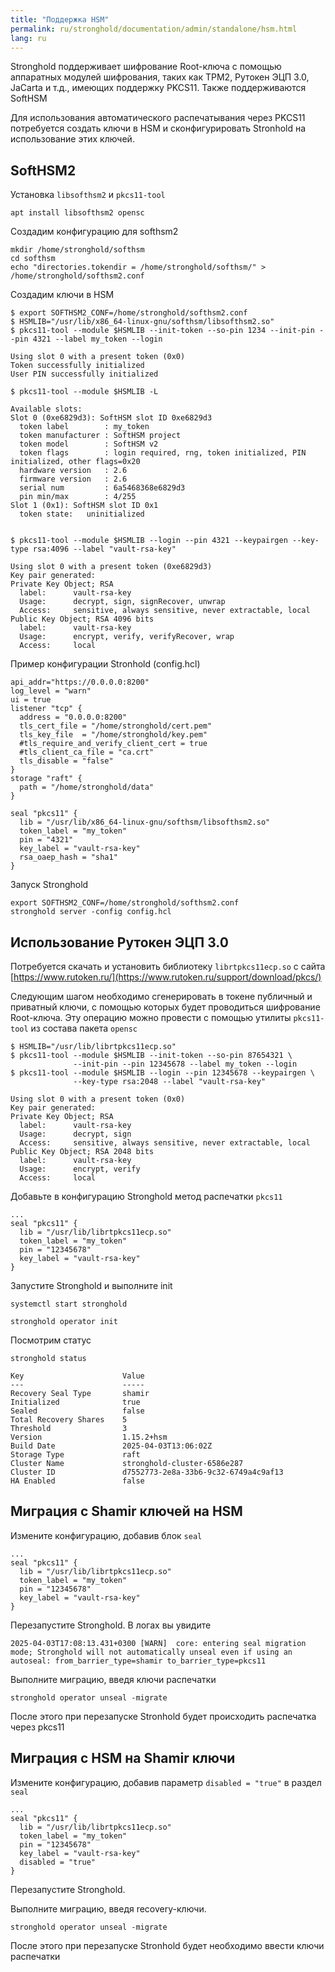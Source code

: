 ```yaml
---
title: "Поддержка HSM"
permalink: ru/stronghold/documentation/admin/standalone/hsm.html
lang: ru
---
```


Stronghold поддерживает шифрование Root-ключа с помощью аппаратных модулей шифрования, таких как TPM2, Рутокен ЭЦП 3.0, JaCarta и т.д.,
имеющих поддержку PKCS11. Также поддерживаются SoftHSM

Для использования автоматического распечатывания через PKCS11 потребуется создать ключи в HSM и сконфигурировать Stronhold на использование этих ключей.

## SoftHSM2

Установка `libsofthsm2` и `pkcs11-tool`

```shell
apt install libsofthsm2 opensc
```

Создадим конфигурацию для softhsm2

```shell
mkdir /home/stronghold/softhsm
cd softhsm
echo "directories.tokendir = /home/stronghold/softhsm/" > /home/stronghold/softhsm2.conf
```

Создадим ключи в HSM

```shell
$ export SOFTHSM2_CONF=/home/stronghold/softhsm2.conf
$ HSMLIB="/usr/lib/x86_64-linux-gnu/softhsm/libsofthsm2.so"
$ pkcs11-tool --module $HSMLIB --init-token --so-pin 1234 --init-pin --pin 4321 --label my_token --login

Using slot 0 with a present token (0x0)
Token successfully initialized
User PIN successfully initialized

$ pkcs11-tool --module $HSMLIB -L

Available slots:
Slot 0 (0xe6829d3): SoftHSM slot ID 0xe6829d3
  token label        : my_token
  token manufacturer : SoftHSM project
  token model        : SoftHSM v2
  token flags        : login required, rng, token initialized, PIN initialized, other flags=0x20
  hardware version   : 2.6
  firmware version   : 2.6
  serial num         : 6a5468368e6829d3
  pin min/max        : 4/255
Slot 1 (0x1): SoftHSM slot ID 0x1
  token state:   uninitialized


$ pkcs11-tool --module $HSMLIB --login --pin 4321 --keypairgen --key-type rsa:4096 --label "vault-rsa-key"

Using slot 0 with a present token (0xe6829d3)
Key pair generated:
Private Key Object; RSA
  label:      vault-rsa-key
  Usage:      decrypt, sign, signRecover, unwrap
  Access:     sensitive, always sensitive, never extractable, local
Public Key Object; RSA 4096 bits
  label:      vault-rsa-key
  Usage:      encrypt, verify, verifyRecover, wrap
  Access:     local
```

Пример конфигурации Stronhold (config.hcl)

```hcl
api_addr="https://0.0.0.0:8200"
log_level = "warn"
ui = true
listener "tcp" {
  address = "0.0.0.0:8200"
  tls_cert_file = "/home/stronghold/cert.pem"
  tls_key_file  = "/home/stronghold/key.pem"
  #tls_require_and_verify_client_cert = true
  #tls_client_ca_file = "ca.crt"
  tls_disable = "false"
}
storage "raft" {
  path = "/home/stronghold/data"
}

seal "pkcs11" {
  lib = "/usr/lib/x86_64-linux-gnu/softhsm/libsofthsm2.so"
  token_label = "my_token"
  pin = "4321"
  key_label = "vault-rsa-key"
  rsa_oaep_hash = "sha1"
}
```

Запуск Stronghold

```shell
export SOFTHSM2_CONF=/home/stronghold/softhsm2.conf
stronghold server -config config.hcl
```

## Использование Рутокен ЭЦП 3.0

Потребуется скачать и установить библиотеку `librtpkcs11ecp.so` с сайта [https://www.rutoken.ru/](https://www.rutoken.ru/support/download/pkcs/)

Следующим шагом необходимо сгенерировать в токене публичный и приватный ключи, с помощью которых будет проводиться шифрование Root-ключа.
Эту операцию можно провести с помощью утилиты `pkcs11-tool` из состава пакета `opensc`

```shell
$ HSMLIB="/usr/lib/librtpkcs11ecp.so"
$ pkcs11-tool --module $HSMLIB --init-token --so-pin 87654321 \
              --init-pin --pin 12345678 --label my_token --login
$ pkcs11-tool --module $HSMLIB --login --pin 12345678 --keypairgen \
              --key-type rsa:2048 --label "vault-rsa-key"

Using slot 0 with a present token (0x0)
Key pair generated:
Private Key Object; RSA
  label:      vault-rsa-key
  Usage:      decrypt, sign
  Access:     sensitive, always sensitive, never extractable, local
Public Key Object; RSA 2048 bits
  label:      vault-rsa-key
  Usage:      encrypt, verify
  Access:     local
```

Добавьте в конфигурацию Stronghold метод распечатки `pkcs11`

```console
...
seal "pkcs11" {
  lib = "/usr/lib/librtpkcs11ecp.so"
  token_label = "my_token"
  pin = "12345678"
  key_label = "vault-rsa-key"
}
```

Запустите Stronghold и выполните init

```shell
systemctl start stronghold

stronghold operator init
```

Посмотрим статус

```shell
stronghold status

Key                      Value
---                      -----
Recovery Seal Type       shamir
Initialized              true
Sealed                   false
Total Recovery Shares    5
Threshold                3
Version                  1.15.2+hsm
Build Date               2025-04-03T13:06:02Z
Storage Type             raft
Cluster Name             stronghold-cluster-6586e287
Cluster ID               d7552773-2e8a-33b6-9c32-6749a4c9af13
HA Enabled               false
```

## Миграция с Shamir ключей на HSM

Измените конфигурацию, добавив блок `seal`

```console
...
seal "pkcs11" {
  lib = "/usr/lib/librtpkcs11ecp.so"
  token_label = "my_token"
  pin = "12345678"
  key_label = "vault-rsa-key"
}
```

Перезапустите Stronghold. В логах вы увидите

```console
2025-04-03T17:08:13.431+0300 [WARN]  core: entering seal migration mode; Stronghold will not automatically unseal even if using an autoseal: from_barrier_type=shamir to_barrier_type=pkcs11
```

Выполните миграцию, введя ключи распечатки

```shell
stronghold operator unseal -migrate
```

После этого при перезапуске Stronhold будет происходить распечатка через pkcs11

## Миграция с HSM на Shamir ключи

Измените конфигурацию, добавив параметр `disabled = "true"` в раздел `seal`

```console
...
seal "pkcs11" {
  lib = "/usr/lib/librtpkcs11ecp.so"
  token_label = "my_token"
  pin = "12345678"
  key_label = "vault-rsa-key"
  disabled = "true"
}
```

Перезапустите Stronghold.

Выполните миграцию, введя recovery-ключи.

```shell
stronghold operator unseal -migrate
```

После этого при перезапуске Stronhold будет необходимо ввести ключи распечатки
